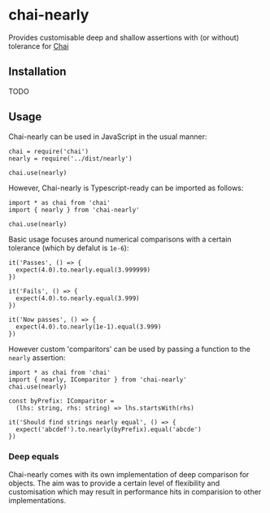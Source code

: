 # chai-nearly

Provides customisable deep and shallow assertions with (or without) tolerance for [Chai](http://chaijs.com/)

## Installation

TODO

## Usage

Chai-nearly can be used in JavaScript in the usual manner:

```
chai = require('chai')
nearly = require('../dist/nearly')

chai.use(nearly)
```

However, Chai-nearly is Typescript-ready can be
imported as follows:


```
import * as chai from 'chai'
import { nearly } from 'chai-nearly'

chai.use(nearly)
```

Basic usage focuses around numerical comparisons with a certain
tolerance (which by defalut is `1e-6`):

```
it('Passes', () => {
  expect(4.0).to.nearly.equal(3.999999)
})

it('Fails', () => {
  expect(4.0).to.nearly.equal(3.999)
})

it('Now passes', () => {
  expect(4.0).to.nearly(1e-1).equal(3.999)
})
```

However custom 'comparitors' can be used
by passing a function to the `nearly` assertion:

```
import * as chai from 'chai'
import { nearly, IComparitor } from 'chai-nearly'
chai.use(nearly)

const byPrefix: IComparitor =
  (lhs: string, rhs: string) => lhs.startsWith(rhs)

it('Should find strings nearly equal', () => {
  expect('abcdef').to.nearly(byPrefix).equal('abcde')
})
```

### Deep equals

Chai-nearly comes with its own implementation of
deep comparison for objects. The aim was to provide
a certain level of flexibility and
customisation which may result in performance hits
in comparision to other implementations.
